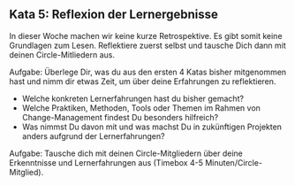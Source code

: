 ## Kata 5: Reflexion der Lernergebnisse ##

In dieser Woche machen wir keine kurze Retrospektive. Es gibt somit keine Grundlagen zum Lesen. Reflektiere zuerst selbst und tausche Dich dann mit deinen Circle-Mitliedern aus.

Aufgabe: Überlege Dir, was du aus den ersten 4 Katas bisher mitgenommen hast und nimm dir etwas Zeit, um über deine Erfahrungen zu reflektieren. 

- Welche konkreten Lernerfahrungen hast du bisher gemacht? 
- Welche Praktiken, Methoden, Tools oder Themen im Rahmen von Change-Management findest Du besonders hilfreich?
- Was nimmst Du davon mit und was machst Du in zukünftigen Projekten anders aufgrund der Lernerfahrungen?

Aufgabe: Tausche dich mit deinen Circle-Mitgliedern über deine Erkenntnisse und Lernerfahrungen aus (Timebox 4-5 Minuten/Circle-Mitglied).
